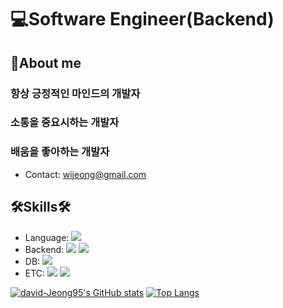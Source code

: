 # 💻Software Engineer(Backend)

## 🙋About me

### 항상 긍정적인 마인드의 개발자

### 소통을 중요시하는 개발자

### 배움을 좋아하는 개발자

- Contact: wijeong@gmail.com 

## 🛠Skills🛠

- Language: <img src="https://img.shields.io/badge/JavaScript-yellow?style=flat-square&logo=JavaScript&logoColor=black"/>
- Backend: <img src="https://img.shields.io/badge/Node.jS-green?style=flat-square&logo=Node.js&logoColor=black"/> <img src="https://img.shields.io/badge/Express-skyblue?style=flat-square&logo=Express&logoColor=black"/>
- DB: <img src="https://img.shields.io/badge/MySQL-blue?style=flat-square&logo=MySQL&logoColor=black"/>
- ETC: <img src="https://img.shields.io/badge/Git-F05032?style=flat-square&logo=Git&logoColor=white"/> <img src="https://img.shields.io/badge/Notion-black?style=flat-square&logo=Notion&logoColor=white"/>


[![david-Jeong95's GitHub stats](https://github-readme-stats.vercel.app/api?username=david-Jeong95&show_icons=true&theme=radical)](https://github.com/anuraghazra/github-readme-stats)
[![Top Langs](https://github-readme-stats.vercel.app/api/top-langs/?username=david-Jeong95)](https://github.com/anuraghazra/github-readme-stats)


<!--
**david-Jeong95/david-Jeong95** is a ✨ _special_ ✨ repository because its `README.md` (this file) appears on your GitHub profile.

Here are some ideas to get you started:

- 🔭 I’m currently working on ...
- 🌱 I’m currently learning ...
- 👯 I’m looking to collaborate on ...
- 🤔 I’m looking for help with ...
- 💬 Ask me about ...
- 📫 How to reach me: ...
- 😄 Pronouns: ...
- ⚡ Fun fact: ...
-->
